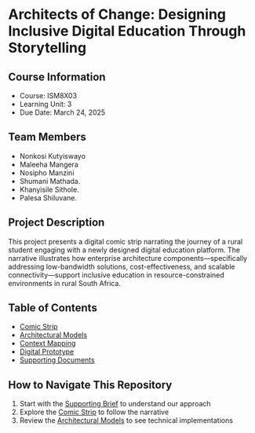 # Architects of Change: Designing Inclusive Digital Education Through Storytelling

## Course Information
- Course: ISM8X03
- Learning Unit: 3
- Due Date: March 24, 2025

## Team Members
- Nonkosi Kutyiswayo
- Maleeha Mangera
- Nosipho Manzini
- Shumani Mathada.
- Khanyisile Sithole.
- Palesa Shiluvane.


## Project Description
This project presents a digital comic strip narrating the journey of a rural student engaging with a newly designed digital education platform. The narrative illustrates how enterprise architecture components—specifically addressing low-bandwidth solutions, cost-effectiveness, and scalable connectivity—support inclusive education in resource-constrained environments in rural South Africa.

## Table of Contents
- [Comic Strip](./ComicStrip/)
- [Architectural Models](./ArchitecturalModels/)
- [Context Mapping](./ContextMapping/)
- [Digital Prototype](./Prototype/)
- [Supporting Documents](./SupportingDocuments/)

## How to Navigate This Repository
1. Start with the [Supporting Brief](./SupportingDocuments/Brief.pdf) to understand our approach
2. Explore the [Comic Strip](./ComicStrip/FinalComic.pdf) to follow the narrative
3. Review the [Architectural Models](./ArchitecturalModels/) to see technical implementations
